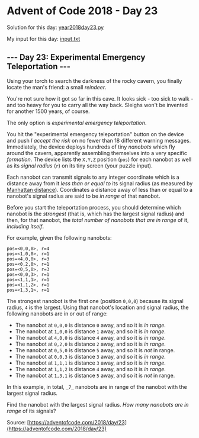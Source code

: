 # Advent of Code 2018 - Day 23

Solution for this day: [year2018day23.py](year2018day23.py)

My input for this day: [input.txt](input.txt)

## \--- Day 23: Experimental Emergency Teleportation ---

Using your torch to search the darkness of the rocky cavern, you finally
locate the man's friend: a small _reindeer_.

You're not sure how it got so far in this cave. It looks sick - too sick to
walk - and too heavy for you to carry all the way back. Sleighs won't be
invented for another 1500 years, of course.

The only option is _experimental emergency teleportation_.

You hit the "experimental emergency teleportation" button on the device and
push _I accept the risk_ on no fewer than 18 different warning messages.
Immediately, the device deploys hundreds of tiny _nanobots_ which fly around
the cavern, apparently assembling themselves into a very specific _formation_.
The device lists the `X,Y,Z` position (`pos`) for each nanobot as well as its
_signal radius_ (`r`) on its tiny screen (your puzzle input).

Each nanobot can transmit signals to any integer coordinate which is a
distance away from it _less than or equal to_ its signal radius (as measured
by [Manhattan distance](https://en.wikipedia.org/wiki/Taxicab_geometry)).
Coordinates a distance away of less than or equal to a nanobot's signal radius
are said to be _in range_ of that nanobot.

Before you start the teleportation process, you should determine which nanobot
is the _strongest_ (that is, which has the largest signal radius) and then,
for that nanobot, the _total number of nanobots that are in range_ of it,
_including itself_.

For example, given the following nanobots:

    
    
    pos=<0,0,0>, r=4
    pos=<1,0,0>, r=1
    pos=<4,0,0>, r=3
    pos=<0,2,0>, r=1
    pos=<0,5,0>, r=3
    pos=<0,0,3>, r=1
    pos=<1,1,1>, r=1
    pos=<1,1,2>, r=1
    pos=<1,3,1>, r=1
    

The strongest nanobot is the first one (position `0,0,0`) because its signal
radius, `4` is the largest. Using that nanobot's location and signal radius,
the following nanobots are in or out of range:

  * The nanobot at `0,0,0` is distance `0` away, and so it is _in range_.
  * The nanobot at `1,0,0` is distance `1` away, and so it is _in range_.
  * The nanobot at `4,0,0` is distance `4` away, and so it is _in range_.
  * The nanobot at `0,2,0` is distance `2` away, and so it is _in range_.
  * The nanobot at `0,5,0` is distance `5` away, and so it is _not_ in range.
  * The nanobot at `0,0,3` is distance `3` away, and so it is _in range_.
  * The nanobot at `1,1,1` is distance `3` away, and so it is _in range_.
  * The nanobot at `1,1,2` is distance `4` away, and so it is _in range_.
  * The nanobot at `1,3,1` is distance `5` away, and so it is _not_ in range.

In this example, in total, `_7_` nanobots are in range of the nanobot with the
largest signal radius.

Find the nanobot with the largest signal radius. _How many nanobots are in
range_ of its signals?



Source: [https://adventofcode.com/2018/day/23](https://adventofcode.com/2018/day/23)
